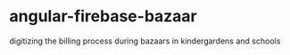 # angular-firebase-bazaar
digitizing the billing process during bazaars in kindergardens and schools

